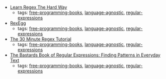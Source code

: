 * [Learn Regex The Hard Way](http://regex.learncodethehardway.org/book/)
    * tags: [free-programming-books](../tags/free-programming-books.md), [language-agnostic](../tags/language-agnostic.md), [regular-expressions](../tags/regular-expressions.md)
* [RexEgg](http://www.rexegg.com)
    * tags: [free-programming-books](../tags/free-programming-books.md), [language-agnostic](../tags/language-agnostic.md), [regular-expressions](../tags/regular-expressions.md)
* [The 30 Minute Regex Tutorial](http://www.codeproject.com/Articles/9099/The-Minute-Regex-Tutorial)
    * tags: [free-programming-books](../tags/free-programming-books.md), [language-agnostic](../tags/language-agnostic.md), [regular-expressions](../tags/regular-expressions.md)
* [The Bastards Book of Regular Expressions: Finding Patterns in Everyday Text](https://leanpub.com/bastards-regexes)
    * tags: [free-programming-books](../tags/free-programming-books.md), [language-agnostic](../tags/language-agnostic.md), [regular-expressions](../tags/regular-expressions.md)
